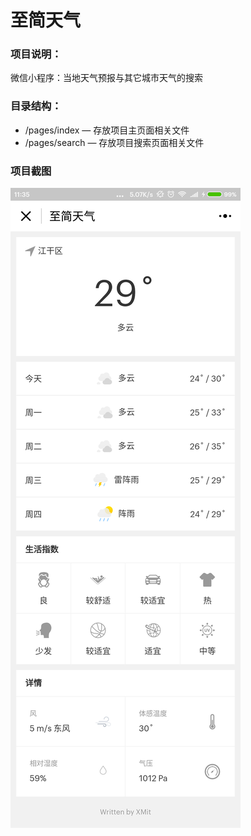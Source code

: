 # 至简天气

### 项目说明：

微信小程序：当地天气预报与其它城市天气的搜索

### 目录结构：

- /pages/index — 存放项目主页面相关文件
- /pages/search — 存放项目搜索页面相关文件

### 项目截图

![screenshot](./screenshot.png)
